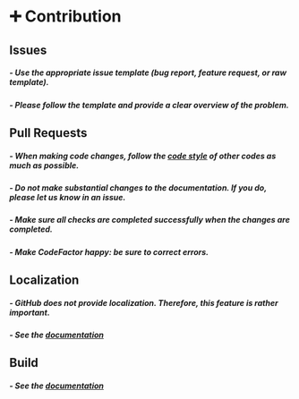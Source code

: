 # ➕ Contribution

## Issues
##### - Use the appropriate issue template (bug report, feature request, or raw template).
##### - Please follow the template and provide a clear overview of the problem.

## Pull Requests
##### - When making code changes, follow the [code style](contrib/style/) of other codes as much as possible.
##### - Do not make substantial changes to the documentation. If you do, please let us know in an issue.
##### - Make sure all checks are completed successfully when the changes are completed.
##### - Make CodeFactor happy: be sure to correct errors.

## Localization
##### - GitHub does not provide localization. Therefore, this feature is rather important.
##### - See the [documentation](contrib/translate)

## Build
##### - See the [documentation](get/)